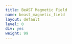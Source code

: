 ```yaml
---
title: BeAST Magnetic Field
name: beast_magnetic_field
layout: default
level: 0
div: yes
weight: 99
---
```

